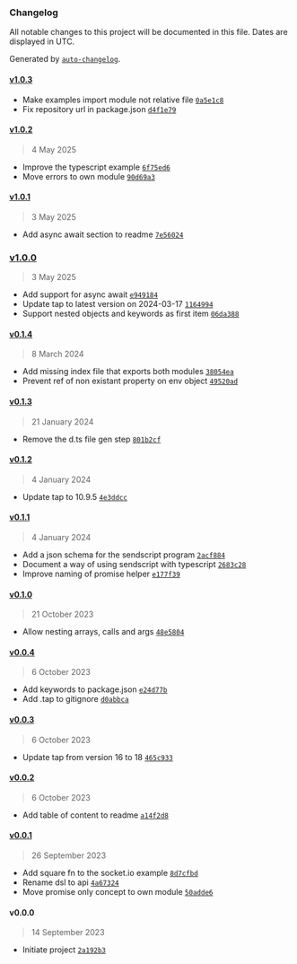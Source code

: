 ### Changelog

All notable changes to this project will be documented in this file. Dates are displayed in UTC.

Generated by [`auto-changelog`](https://github.com/CookPete/auto-changelog).

#### [v1.0.3](https://github.com/bas080/sendscript/compare/v1.0.2...v1.0.3)

- Make examples import module not relative file [`0a5e1c8`](https://github.com/bas080/sendscript/commit/0a5e1c8ec2527d63d1e248f63568668058de388c)
- Fix repository url in package.json [`d4f1e79`](https://github.com/bas080/sendscript/commit/d4f1e79a75daea28905c9b680b31e517526588d3)

#### [v1.0.2](https://github.com/bas080/sendscript/compare/v1.0.1...v1.0.2)

> 4 May 2025

- Improve the typescript example [`6f75ed6`](https://github.com/bas080/sendscript/commit/6f75ed6a4b4db94217fde41ae50bc6b92a2cffda)
- Move errors to own module [`90d69a3`](https://github.com/bas080/sendscript/commit/90d69a337f92518c8dd5c2ad47dd9b1add80d0c3)

#### [v1.0.1](https://github.com/bas080/sendscript/compare/v1.0.0...v1.0.1)

> 3 May 2025

- Add async await section to readme [`7e56024`](https://github.com/bas080/sendscript/commit/7e560246e2a7b5b34f1de0ce5eb0df62897cc454)

### [v1.0.0](https://github.com/bas080/sendscript/compare/v0.1.4...v1.0.0)

> 3 May 2025

- Add support for async await [`e949184`](https://github.com/bas080/sendscript/commit/e949184ab31a3bfdf4c6181463dcdd7250aca3a8)
- Update tap to latest version on 2024-03-17 [`1164994`](https://github.com/bas080/sendscript/commit/11649947737ffd152ac46d1db01946ad0c1261e7)
- Support nested objects and keywords as first item [`06da388`](https://github.com/bas080/sendscript/commit/06da3887c05ab0c545a53b6e796d2f7d4c53e6e6)

#### [v0.1.4](https://github.com/bas080/sendscript/compare/v0.1.3...v0.1.4)

> 8 March 2024

- Add missing index file that exports both modules [`38054ea`](https://github.com/bas080/sendscript/commit/38054ea8284a1626146bec42309b3c014527ff7d)
- Prevent ref of non existant property on env object [`49520ad`](https://github.com/bas080/sendscript/commit/49520ad32604683c668d95e479de772a91f6ae2b)

#### [v0.1.3](https://github.com/bas080/sendscript/compare/v0.1.2...v0.1.3)

> 21 January 2024

- Remove the d.ts file gen step [`801b2cf`](https://github.com/bas080/sendscript/commit/801b2cf3b38259455186d4df85d98a42c046287c)

#### [v0.1.2](https://github.com/bas080/sendscript/compare/v0.1.1...v0.1.2)

> 4 January 2024

- Update tap to 10.9.5 [`4e3ddcc`](https://github.com/bas080/sendscript/commit/4e3ddcca823ca64c52bc1966ac23a712480d6c4d)

#### [v0.1.1](https://github.com/bas080/sendscript/compare/v0.1.0...v0.1.1)

> 4 January 2024

- Add a json schema for the sendscript program [`2acf884`](https://github.com/bas080/sendscript/commit/2acf8848134e1ae175afc0af9c5f1e93c4039f8f)
- Document a way of using sendscript with typescript [`2683c28`](https://github.com/bas080/sendscript/commit/2683c2873b8c4833711cdb00c777792c0630954a)
- Improve naming of promise helper [`e177f39`](https://github.com/bas080/sendscript/commit/e177f39c740bc16864f1ed4fc90a6daa3321751f)

#### [v0.1.0](https://github.com/bas080/sendscript/compare/v0.0.4...v0.1.0)

> 21 October 2023

- Allow nesting arrays, calls and args [`48e5804`](https://github.com/bas080/sendscript/commit/48e5804891db0ee0ed8c274f20f81d49d6609a54)

#### [v0.0.4](https://github.com/bas080/sendscript/compare/v0.0.3...v0.0.4)

> 6 October 2023

- Add keywords to package.json [`e24d77b`](https://github.com/bas080/sendscript/commit/e24d77b14e67399cedc085294fbef3024a060087)
- Add .tap to gitignore [`d0abbca`](https://github.com/bas080/sendscript/commit/d0abbcaafab8b915449118b3d2926ca7ff8dc133)

#### [v0.0.3](https://github.com/bas080/sendscript/compare/v0.0.2...v0.0.3)

> 6 October 2023

- Update tap from version 16 to 18 [`465c933`](https://github.com/bas080/sendscript/commit/465c93391097018ee010b51a64ca51d6872b49f1)

#### [v0.0.2](https://github.com/bas080/sendscript/compare/v0.0.1...v0.0.2)

> 6 October 2023

- Add table of content to readme [`a14f2d8`](https://github.com/bas080/sendscript/commit/a14f2d86f602a01721812d1c5be94b299e515397)

#### [v0.0.1](https://github.com/bas080/sendscript/compare/v0.0.0...v0.0.1)

> 26 September 2023

- Add square fn to the socket.io example [`8d7cfbd`](https://github.com/bas080/sendscript/commit/8d7cfbddd7933804e7168825cf1e17e792c91fe9)
- Rename dsl to api [`4a67324`](https://github.com/bas080/sendscript/commit/4a6732456656db743d02c5c35444f93a866d27ec)
- Move promise only concept to own module [`50adde6`](https://github.com/bas080/sendscript/commit/50adde694b3d23fb025a4ad20dcc83d7bb72b852)

#### v0.0.0

> 14 September 2023

- Initiate project [`2a192b3`](https://github.com/bas080/sendscript/commit/2a192b34e5390ab946b7b77fd299e23180c49f72)
